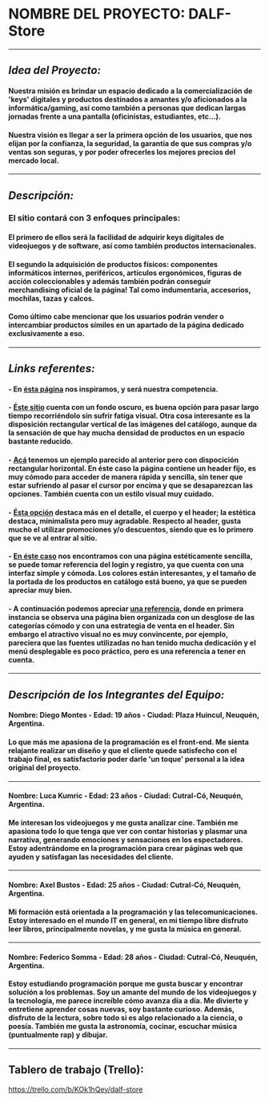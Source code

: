 # **NOMBRE DEL PROYECTO: DALF-Store**

-------------------------------------------------------------------------------------------------------------------------------------

## *Idea del Proyecto:*

#### Nuestra misión es brindar un espacio dedicado a la comercialización de 'keys' digitales y productos destinados a amantes y/o aficionados a la informática/gaming, así como también a personas que dedican largas jornadas frente a una pantalla (oficinistas, estudiantes, etc...).

#### Nuestra visión es llegar a ser la primera opción de los usuarios, que nos elijan por la confianza, la seguridad, la garantía de que sus compras y/o ventas son seguras, y por poder ofrecerles los mejores precios del mercado local.

--------------------------------------------------------------------------------------------------------------------------------------

## *Descripción:*

### **El sitio contará con 3 enfoques principales:**

#### El primero de ellos será la facilidad de adquirir keys digitales de videojuegos y de software, así como también productos internacionales.

#### El segundo la adquisición de productos físicos: componentes informáticos internos, periféricos, artículos ergonómicos, figuras de acción coleccionables y además también podrán conseguir merchandising oficial de la página! Tal como indumentaria, accesorios, mochilas, tazas y calcos.

#### Como último cabe mencionar que los usuarios podrán vender o intercambiar productos símiles en un apartado de la página dedicado exclusivamente a eso.

--------------------------------------------------------------------------------------------------------------------------------------

## *Links referentes:*

#### - En [ésta página][ref1] nos inspiramos, y será nuestra competencia.
[ref1]: https://www.eneba.com/latam/


#### - [Éste sitio][ref2] cuenta con un fondo oscuro, es buena opción para pasar largo tiempo recorriéndolo sin sufrir fatiga visual. Otra cosa interesante es la disposición rectangular vertical de las imágenes del catálogo, aunque da la sensación de que hay mucha densidad de productos en un espacio bastante reducido.
[ref2]: https://www.gamestorrents.fm/home/


#### - [Acá][ref3] tenemos un ejemplo parecido al anterior pero con dispocición rectangular horizontal. En éste caso la página contiene un header fijo, es muy cómodo para acceder de manera rápida y sencilla, sin tener que estar sufriendo al pasar el cursor por encima y que se desaparezcan las opciones. También cuenta con un estilo visual muy cuidado.
[ref3]: https://www.instant-gaming.com/es/


#### - [Ésta opción][ref4] destaca más en el detalle, el cuerpo y el header; la estética destaca, minimalista pero muy agradable. Respecto al header, gusta mucho el utilizar promociones y/o descuentos, siendo que es lo primero que se ve al entrar al sitio.
[ref4]: https://www.gog.com/en


#### - [En éste caso][ref5] nos encontramos con una página estéticamente sencilla, se puede tomar referencia del login y registro, ya que cuenta con una interfaz simple y cómoda. Los colores están interesantes, y el tamaño de la portada de los productos en catálogo está bueno, ya que se pueden apreciar muy bien.
[ref5]: https://www.humblebundle.com


#### - A continuación podemos apreciar [una referencia][ref6], donde en primera instancia se observa una página bien organizada con un desglose de las categorías cómodo y con una estrategia de venta en el header. Sin embargo el atractivo visual no es muy convincente, por ejemplo, pareciera que las fuentes utilizadas no han tenido mucha dedicación y el menú desplegable es poco práctico, pero es una referencia a tener en cuenta.
[ref6]: https://www.greenmangaming.com/es/

--------------------------------------------------------------------------------------------------------------------------------------

## *Descripción de los Integrantes del Equipo:*

#### Nombre: Diego Montes - Edad: 19 años - Ciudad: Plaza Huincul, Neuquén, Argentina.

#### Lo que más me apasiona de la programación es el front-end. Me sienta relajante realizar un diseño y que el cliente quede satisfecho con el trabajo final, es satisfactorio poder darle 'un toque' personal a la idea original del proyecto.

**************************************************************************************************************************************

#### Nombre: Luca Kumric - Edad: 23 años - Ciudad: Cutral-Có, Neuquén, Argentina.

#### Me interesan los videojuegos y me gusta analizar cine. También me apasiona todo lo que tenga que ver con contar historias y plasmar una narrativa, generando emociones y sensaciones en los espectadores. Estoy adentrándome en la programación para crear páginas web que ayuden y satisfagan las necesidades del cliente.

**************************************************************************************************************************************

#### Nombre: Axel Bustos - Edad: 25 años - Ciudad: Cutral-Có, Neuquén, Argentina.

#### Mi formación está orientada a la programación y las telecomunicaciones. Estoy interesado en el mundo IT en general, en mi tiempo libre disfruto leer libros, principalmente novelas, y me gusta la música en general.

**************************************************************************************************************************************

#### Nombre: Federico Somma - Edad: 28 años - Ciudad: Cutral-Có, Neuquén, Argentina.

#### Estoy estudiando programación porque me gusta buscar y encontrar solución a los problemas. Soy un amante del mundo de los videojuegos y la tecnología, me parece increíble cómo avanza día a día. Me divierte y entretiene aprender cosas nuevas, soy bastante curioso. Además, disfruto de la lectura, sobre todo si es algo relacionado a la ciencia, o poesía. También me gusta la astronomía, cocinar, escuchar música (puntualmente rap) y dibujar.

--------------------------------------------------------------------------------------------------------------------------------------

## Tablero de trabajo (Trello):
https://trello.com/b/KOk1hQey/dalf-store